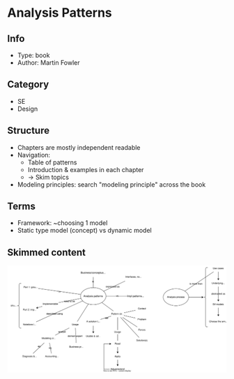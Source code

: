 # Analysis Patterns

## Info
- Type: book
- Author: Martin Fowler

## Category
- SE
- Design

## Structure
- Chapters are mostly independent readable
- Navigation:
  - Table of patterns
  - Introduction & examples in each chapter
  - -> Skim topics
- Modeling principles: search "modeling principle" across the book

## Terms
- Framework: ~choosing 1 model
- Static type model (concept) vs dynamic model

## Skimmed content
<img src="./resources/analysis-patterns.drawio.svg">
